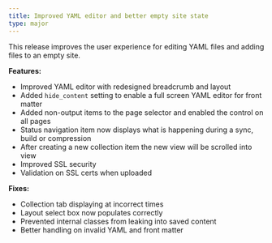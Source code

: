 ```yaml
---
title: Improved YAML editor and better empty site state
type: major
---
```



This release improves the user experience for editing YAML files and adding files to an empty site.&nbsp;

**Features:**

* Improved YAML editor with redesigned breadcrumb and layout
* Added `hide_content` setting to enable a full screen YAML editor for front matter
* Added non-output items to the page selector and enabled the control on all pages
* Status navigation item now displays what is happening during a sync, build or compression
* After creating a new collection item the new view will be scrolled into view
* Improved SSL security
* Validation on SSL certs when uploaded


**Fixes:**

* Collection tab displaying at incorrect times
* Layout select box now populates correctly
* Prevented internal classes from leaking into saved content
* Better handling on invalid YAML and front matter